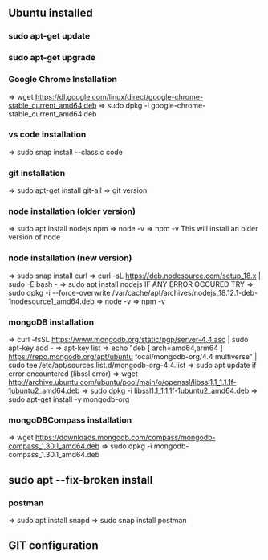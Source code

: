 ## Ubuntu installed

### sudo apt-get update
### sudo apt-get upgrade

### Google Chrome Installation
=> wget https://dl.google.com/linux/direct/google-chrome-stable_current_amd64.deb
=> sudo dpkg -i google-chrome-stable_current_amd64.deb

### vs code installation 
=> sudo snap install --classic code

### git installation
=> sudo apt-get install git-all
=> git version

### node installation (older version)
=> sudo apt install nodejs npm
=> node -v
=> npm -v
This will install an older version of node

### node installation (new version)
=> sudo snap install curl 
=> curl -sL https://deb.nodesource.com/setup_18.x | sudo -E bash -
=> sudo apt install nodejs
IF ANY ERROR OCCURED TRY 
=> sudo dpkg -i --force-overwrite /var/cache/apt/archives/nodejs_18.12.1-deb-1nodesource1_amd64.deb
=> node -v
=> npm -v

### mongoDB installation
=> curl -fsSL https://www.mongodb.org/static/pgp/server-4.4.asc | sudo apt-key add -
=> apt-key list
=> echo "deb [ arch=amd64,arm64 ] https://repo.mongodb.org/apt/ubuntu focal/mongodb-org/4.4 multiverse" | sudo tee /etc/apt/sources.list.d/mongodb-org-4.4.list
=> sudo apt update
if error encountered (libssl error)
=> wget http://archive.ubuntu.com/ubuntu/pool/main/o/openssl/libssl1.1_1.1.1f-1ubuntu2_amd64.deb
=> sudo dpkg -i libssl1.1_1.1.1f-1ubuntu2_amd64.deb
=> sudo apt-get install -y mongodb-org

### mongoDBCompass installation
=> wget https://downloads.mongodb.com/compass/mongodb-compass_1.30.1_amd64.deb
=> sudo dpkg -i mongodb-compass_1.30.1_amd64.deb



## sudo apt --fix-broken install



### postman 
=> sudo apt install snapd
=> sudo snap install postman

## GIT configuration


